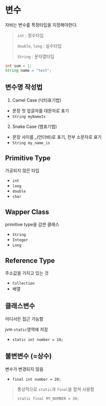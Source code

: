 # 변수
자바는 변수를 특정타입을 지정해야한다.
> `int` : 정수타입
> 
> `double`, `long` : 실수타입
>
> `String` : 문자열타입

```java
int sum = 1;
String name = "test";
```

## 변수명 작성법
1. Camel Case (낙타표기법)
- 문장 첫 앞글자를 대문자로 표기
- `String myNameIs`
2. Snake Case (뱀표기법)
- 문장 사이를 _(언더바)로 표기, 전부 소문자로 표기
- `String my_name_is`


## Primitive Type
가공되지 않은 타입
- `int`
- `long`
- `double`
- `char`

## Wapper Class
primitive type을 감싼 클래스
- `String`
- `Integer`
- `Long`

## Reference Type
주소값을 가지고 있는 것
- `Collection`
- 배열

## 클래스변수
어디서든 접근 가능함

jvm `static`영역에 저장
- `static int number = 10;`

## 불변변수 (=상수) 
변수가 변경되지 않음
- `final int number = 20;`

> 통상적으로 `static`과 `final`을 합쳐 사용함
>
> `static final MY_NUMBER = 30;`











